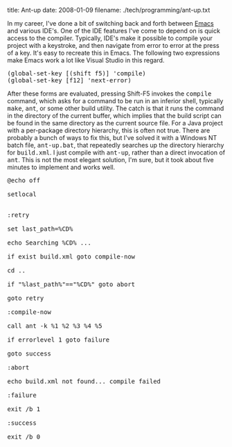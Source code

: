 title: Ant-up
date: 2008-01-09
filename: ./tech/programming/ant-up.txt


In my career, I've done a bit of switching back and forth between <a
href="http://www.gnu.org/software/emacs/">Emacs</a> and various
IDE's. One of the IDE features I've come to depend on is quick access
to the compiler. Typically, IDE's make it possible to compile your
project with a keystroke, and then navigate from error to error at the
press of a key. It's easy to recreate this in Emacs. The following two
expressions make Emacs work a lot like Visual Studio in this regard.

<pre class="syntax">
(global-set-key [(shift f5)] 'compile)
(global-set-key [f12] 'next-error)
</pre>

After these forms are evaluated, pressing Shift-F5 invokes the
<tt>compile</tt> command, which asks for a command to be run in an
inferior shell, typically <tt>make</tt>, <tt>ant</tt>, or some other
build utility. The catch is that it runs the command in the directory
of the current buffer, which implies that the build script can be
found in the same directory as the current source file. For a Java
project with a per-package directory hierarchy, this is often not
true. There are probably a bunch of ways to fix this, but I've solved
it with a Windows NT batch file, <tt>ant-up.bat</tt>, that repeatedly
searches up the directory hierarchy for <tt>build.xml</tt>. I just
compile with <tt>ant-up</tt>, rather than a direct invocation of
<tt>ant</tt>. This is not the most elegant solution, I'm sure, but it
took about five minutes to implement and works well.

<pre class="syntax">
@echo off

setlocal


:retry

set last_path=%CD%

echo Searching %CD% ...

if exist build.xml goto compile-now

cd ..

if "%last_path%"=="%CD%" goto abort

goto retry

:compile-now

call ant -k %1 %2 %3 %4 %5

if errorlevel 1 goto failure

goto success

:abort

echo build.xml not found... compile failed

:failure

exit /b 1

:success

exit /b 0
</pre>


